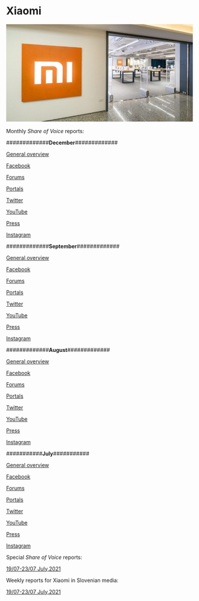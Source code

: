 # Xiaomi

<p align="center">
  <img src="Dta/foto.jpg" width="750" title="hover text">
</p>



Monthly *Share of Voice* reports:


#############**December**#############


[General overview]()

[Facebook](https://raw.githack.com/lusiki/Xiaomi/main/10Oktober/Facebook.html)

[Forums](https://raw.githack.com/lusiki/Xiaomi/main/10Oktober/Forums.html)

[Portals](https://raw.githack.com/lusiki/Xiaomi/main/10Oktober/Portals.html)

[Twitter](https://raw.githack.com/lusiki/Xiaomi/main/10Oktober/Twitter.html)

[YouTube](https://raw.githack.com/lusiki/Xiaomi/main/10Oktober/YouTube.html)

[Press](https://raw.githack.com/lusiki/Xiaomi/main/10Oktober/Press.html)

[Instagram](https://raw.githack.com/lusiki/Xiaomi/main/10Oktober/Instagram.html)


#############**September**#############


[General overview](https://raw.githack.com/lusiki/Xiaomi/main/9September/Facebook.html)

[Facebook](https://raw.githack.com/lusiki/Xiaomi/main/9September/Forums.html)

[Forums](https://raw.githack.com/lusiki/Xiaomi/main/9September/Forums.html#1)

[Portals](https://raw.githack.com/lusiki/Xiaomi/main/9September/Portals.html#1)

[Twitter](https://raw.githack.com/lusiki/Xiaomi/main/9September/Twitter.html#1)

[YouTube](https://raw.githack.com/lusiki/Xiaomi/main/9September/YouTube.html#1)

[Press](https://raw.githack.com/lusiki/Xiaomi/main/9September/Press.html#1)

[Instagram](https://raw.githack.com/lusiki/Xiaomi/main/9September/Instagram.html#1)




#############**August**#############




[General overview](https://raw.githack.com/lusiki/Xiaomi/main/8August/General.html#1)

[Facebook](https://raw.githack.com/lusiki/Xiaomi/main/8August/Facebook.html#1)

[Forums](https://raw.githack.com/lusiki/Xiaomi/main/8August/Facebook.html#1)

[Portals](https://raw.githack.com/lusiki/Xiaomi/main/8August/Portals.html)

[Twitter](https://raw.githack.com/lusiki/Xiaomi/main/8August/Twitter.html)

[YouTube](https://raw.githack.com/lusiki/Xiaomi/main/8August/YouTube.html)

[Press](https://raw.githack.com/lusiki/Xiaomi/main/8August/Press.html)

[Instagram](https://raw.githack.com/lusiki/Xiaomi/main8/August/Instagram.html)


###########**July**###########



[General overview](https://raw.githack.com/lusiki/Xiaomi/main/7July/General.html)

[Facebook](https://raw.githack.com/lusiki/Xiaomi/main/7July/Facebook.html)

[Forums](https://raw.githack.com/lusiki/Xiaomi/main/7July/Portals.html)

[Portals](https://github.com/lusiki/Xiaomi/blob/main/7July/Portals.html)

[Twitter](https://raw.githack.com/lusiki/Xiaomi/main/7July/Twitter.html)

[YouTube](https://raw.githack.com/lusiki/Xiaomi/main/7July/YouTube.html)

[Press](https://raw.githack.com/lusiki/Xiaomi/main/7July/Press.html)

[Instagram](https://raw.githack.com/lusiki/Xiaomi/main/7July/Instagram.html)





Special *Share of Voice* reports:

[19/07-23/07 July,2021](https://raw.githack.com/lusiki/Xiaomi/main/Code/weekly19-23.html)


Weekly reports for Xiaomi in Slovenian media:

[19/07-23/07 July,2021](https://raw.githack.com/lusiki/Xiaomi/main/Code/weekly19-23Slovenia.html)